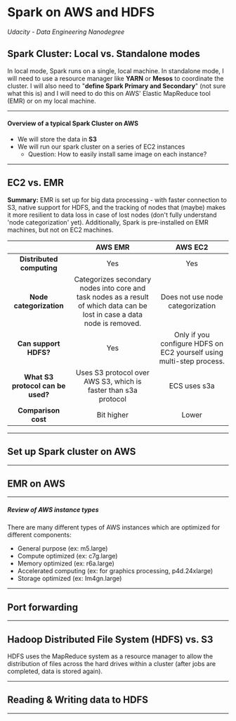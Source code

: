 # Spark on AWS and HDFS
_Udacity - Data Engineering Nanodegree_

## Spark Cluster: Local vs. Standalone modes
In local mode, Spark runs on a single, local machine.
In standalone mode, I will need to use a resource manager like **YARN** or **Mesos** to coordinate the cluster. I will also need to "**define Spark Primary and Secondary**" (not sure what this is) and I will need to do this on AWS' Elastic MapReduce tool (EMR) or on my local machine.

---

#### Overview of a typical Spark Cluster on AWS
- We will store the data in **S3**
- We will run our spark cluster on a series of EC2 instances
  - Question: How to easily install same image on each instance?


---

## EC2 vs. EMR

**Summary:**
EMR is set up for big data processing - with faster connection to S3, native support for HDFS, and the tracking of nodes that (maybe) makes it more resilient to data loss in case of lost nodes (don't fully understand 'node categorization' yet).
Additionally, Spark is pre-installed on EMR machines, but not on EC2 machines.

|                                   |                                                         **AWS EMR**                                                        |                              **AWS EC2**                             |
|:---------------------------------:|:--------------------------------------------------------------------------------------------------------------------------:|:--------------------------------------------------------------------:|
| **Distributed computing**         | Yes                                                                                                                        | Yes                                                                  |
| **Node categorization**           | Categorizes secondary nodes into core and task nodes as a result of which data can be lost in case a data node is removed. | Does not use node categorization                                     |
| **Can support HDFS?**             | Yes                                                                                                                        | Only if you configure HDFS on EC2 yourself using multi-step process. |
| **What S3 protocol can be used?** | Uses S3 protocol over AWS S3, which is faster than s3a protocol                                                            | ECS uses s3a                                                         |
| **Comparison cost**               | Bit higher                                                                                                                 | Lower                                                                |

---

## Set up Spark cluster on AWS

---

## EMR on AWS

---

##### Review of AWS instance types
There are many different types of AWS instances which are optimized for different components:
- General purpose (ex: m5.large)
- Compute optimized (ex: c7g.large)
- Memory optimized (ex: r6a.large)
- Accelerated computing (ex: for graphics processing, p4d.24xlarge)
- Storage optimized (ex: Im4gn.large)

---

## Port forwarding

---

## Hadoop Distributed File System (HDFS) vs. S3
HDFS uses the MapReduce system as a resource manager to allow the distribution of files across the hard drives within a cluster (after jobs are completed, data is stored again).


---

## Reading & Writing data to HDFS

---